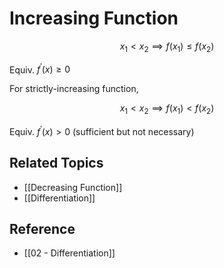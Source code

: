# Increasing Function

$$
x_{1}<x_{2}\implies f(x_{1}) \le f(x_{2})
$$

Equiv. $f^{\prime}\left(x\right)\ge0$

For strictly-increasing function,

$$
x_{1}<x_{2}\implies f(x_{1}) < f(x_{2})
$$

Equiv. $f^{\prime}\left(x\right)>0$ (sufficient but not necessary)

## Related Topics

- [[Decreasing Function]]
- [[Differentiation]]

## Reference

- [[02 - Differentiation]]
